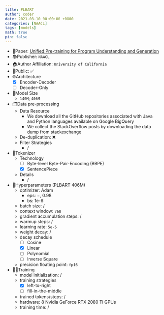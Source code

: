 ```yaml
---
title: PLBART
author: coder
date: 2021-03-10 00:00:00 +0800
categories: [NAACL]
tags: [models]
math: true
pin: false
---
```


- 📙Paper: [Unified Pre-training for Program Understanding and Generation](https://arxiv.org/pdf/2103.06333.pdf)
- 📚Publisher: `NAACL`
- 🏠Author Affiliation: `University of California`
- 🔑Public: ✅
- 🌐Architecture
  + [x] Encoder-Decoder
  + [ ] Decoder-Only
- 📏Model Size
  + `140M`; `406M`
- 🗂️Data pre-processing
  + Data Resource
    * We download all the GitHub repositories associated with Java and Python languages available on Google BigQuery
    * We collect the StackOverflow posts by downloading the data dump from stackexchange
  + De-duplication: ❌
  + Filter Strategies
    * /
- 🍉Tokenizer
  + Technology
    * [ ] Byte-level Byte-Pair-Encoding (BBPE)
    * [x] SentencePiece
  + Details
    * /
- 🧪Hyperparameters (PLBART 406M)
  + optimizer: Adam
    * eps: −, 0.98
    * bs: 1e-6
  + batch size: /
  + context window: `768`
  + gradient accumulation steps: /
  + warmup steps: /
  + learning rate: `5e-5`
  + weight decay: /
  + decay schedule
    * [ ] Cosine
    * [x] Linear
    * [ ] Polynomial
    * [ ] Inverse Square
  + precision floating point: `fp16`
- 🏃‍♀️Training
  + model initialization: /
  + training strategies
    * [x] left-to-right
    * [ ] fill-in-the-middle
  + trained tokens/steps: /
  + hardware: 8 Nvidia GeForce RTX 2080 Ti GPUs
  + training time: /
